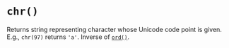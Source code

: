 # `chr()`

Returns string representing character whose Unicode code point is given. E.g., `chr(97)` returns `'a'`. Inverse of [`ord()`](ord.md).
